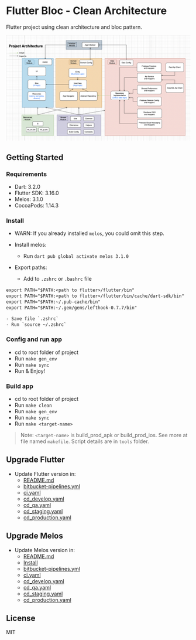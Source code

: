 # Flutter Bloc - Clean Architecture

Flutter project using clean architecture and bloc pattern.

![Architecture](images/project_architecture.png?raw=true)

## Getting Started

### Requirements

- Dart: 3.2.0
- Flutter SDK: 3.16.0
- Melos: 3.1.0
- CocoaPods: 1.14.3

### Install

- WARN: If you already installed `melos`, you could omit this step.

- Install melos:
    - Run `dart pub global activate melos 3.1.0`

- Export paths:
    - Add to `.zshrc` or `.bashrc` file
```    
export PATH="$PATH:<path to flutter>/flutter/bin"
export PATH="$PATH:<path to flutter>/flutter/bin/cache/dart-sdk/bin"
export PATH="$PATH:~/.pub-cache/bin"
export PATH="$PATH:~/.gem/gems/lefthook-0.7.7/bin"
```
    - Save file `.zshrc`
    - Run `source ~/.zshrc`

### Config and run app

- cd to root folder of project
- Run `make gen_env`
- Run `make sync`
- Run & Enjoy!

### Build app

- cd to root folder of project
- Run `make clean` 
- Run `make gen_env`
- Run `make sync`
- Run `make <target-name>`

> Note: `<target-name>` is build_prod_apk or build_prod_ios. See more at file named `makefile`. Script details are in `tools` folder.

## Upgrade Flutter
- Update Flutter version in:
    - [README.md](#requirements)
    - [bitbucket-pipelines.yml](bitbucket-pipelines.yml)
    - [ci.yaml](.github/workflows/ci.yaml)
    - [cd_develop.yaml](.github/workflows/cd_develop.yaml)
    - [cd_qa.yaml](.github/workflows/cd_qa.yaml)
    - [cd_staging.yaml](.github/workflows/cd_staging.yaml)
    - [cd_production.yaml](.github/workflows/cd_production.yaml)

## Upgrade Melos
- Update Melos version in:
    - [README.md](#requirements)
    - [Install](#install)
    - [bitbucket-pipelines.yml](bitbucket-pipelines.yml)
    - [ci.yaml](.github/workflows/ci.yaml)
    - [cd_develop.yaml](.github/workflows/cd_develop.yaml)
    - [cd_qa.yaml](.github/workflows/cd_qa.yaml)
    - [cd_staging.yaml](.github/workflows/cd_staging.yaml)
    - [cd_production.yaml](.github/workflows/cd_production.yaml)

## License

MIT
